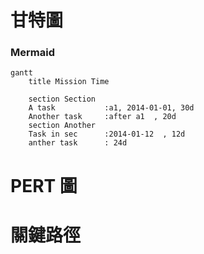 # 甘特圖
### Mermaid
```mermaid
gantt
    title Mission Time

    section Section
    A task           :a1, 2014-01-01, 30d
    Another task     :after a1  , 20d
    section Another
    Task in sec      :2014-01-12  , 12d
    anther task      : 24d
```
# PERT 圖

# 關鍵路徑
